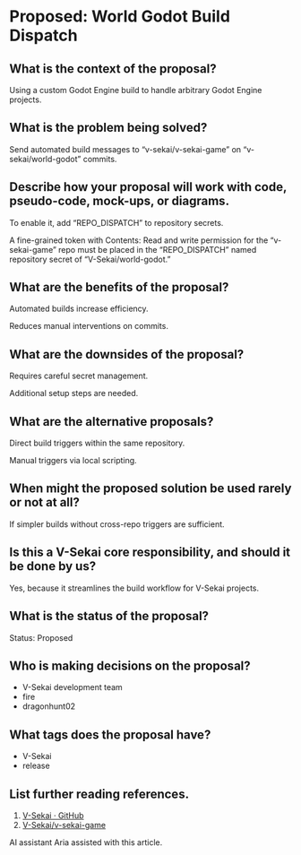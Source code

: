 # Proposed: World Godot Build Dispatch

## What is the context of the proposal?

Using a custom Godot Engine build to handle arbitrary Godot Engine projects.

## What is the problem being solved?

Send automated build messages to “v-sekai/v-sekai-game” on “v-sekai/world-godot” commits.

## Describe how your proposal will work with code, pseudo-code, mock-ups, or diagrams.

To enable it, add “REPO_DISPATCH” to repository secrets.

A fine-grained token with Contents: Read and write permission for the “v-sekai-game” repo must be placed in the “REPO_DISPATCH” named repository secret of “V-Sekai/world-godot.”

## What are the benefits of the proposal?

Automated builds increase efficiency.

Reduces manual interventions on commits.

## What are the downsides of the proposal?

Requires careful secret management.

Additional setup steps are needed.

## What are the alternative proposals?

Direct build triggers within the same repository.

Manual triggers via local scripting.

## When might the proposed solution be used rarely or not at all?

If simpler builds without cross-repo triggers are sufficient.

## Is this a V-Sekai core responsibility, and should it be done by us?

Yes, because it streamlines the build workflow for V-Sekai projects.

## What is the status of the proposal?

Status: Proposed

## Who is making decisions on the proposal?

- V-Sekai development team
- fire
- dragonhunt02

## What tags does the proposal have?

- V-Sekai
- release

## List further reading references.

1. [V-Sekai · GitHub](https://github.com/v-sekai)
2. [V-Sekai/v-sekai-game](https://github.com/v-sekai/v-sekai-game)

AI assistant Aria assisted with this article.

